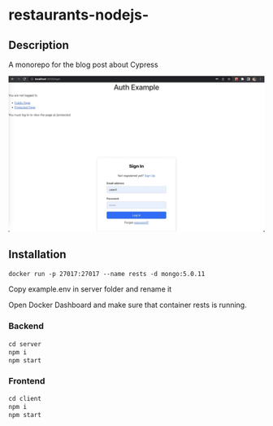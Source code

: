 # restaurants-nodejs-

## Description

A monorepo for the blog post about Cypress

![Screenshot](docs/screenshot.jpg)

## Installation

```
docker run -p 27017:27017 --name rests -d mongo:5.0.11
```

Copy example.env in server folder and rename it

Open Docker Dashboard and make sure that container rests is running.

### Backend

```
cd server
npm i
npm start
```

### Frontend

```
cd client
npm i
npm start
```
